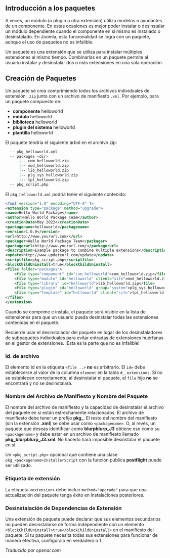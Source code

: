<!-- Filename: https://docs.joomla.org/Package / Display title: Paquetes -->

## Introducción a los paquetes

A veces, un módulo (o plugin u otra extensión) utiliza modelos o ayudantes de un componente. En estas ocasiones es mejor poder instalar o desinstalar un módulo dependiente cuando el componente en sí mismo es instalado o desinstalado. En Joomla, esta funcionalidad se logra con un paquete, aunque el uso de paquetes no es infalible.

Un paquete es una extensión que se utiliza para instalar múltiples extensiones al mismo tiempo. Combinarlas en un paquete permite al usuario instalar y desinstalar dos o más extensiones en una sola operación.

## Creación de Paquetes

Un paquete se crea comprimiendo todos los archivos individuales de extensión `.zip` junto con un archivo de manifiesto `.xml`. Por ejemplo, para un paquete compuesto de:

* **componente** helloworld
* **módulo** helloworld
* **biblioteca** helloworld
* **plugin del sistema** helloworld
* **plantilla** helloworld

El paquete tendría el siguiente árbol en el archivo zip:

```sh
  -- pkg_helloworld.xml
  -- packages <dir>
      |-- com_helloworld.zip
      |-- mod_helloworld.zip
      |-- lib_helloworld.zip
      |-- plg_sys_helloworld.zip
      |-- tpl_helloworld.zip
  -- pkg_script.php
```

El `pkg_helloworld.xml` podría tener el siguiente contenido:

```xml
<?xml version="1.0" encoding="UTF-8" ?>
<extension type="package" method="upgrade">
<name>Hello World Package</name>
<author>Hello World Package Team</author>
<creationDate>May 2022</creationDate>
<packagename>helloworld</packagename>
<version>1.0.0</version>
<url>http://www.yoururl.com/</url>
<packager>Hello World Package Team</packager>
<packagerurl>http://www.yoururl.com/</packagerurl>
<description>Example package to combine multiple extensions</description>
<update>http://www.updateurl.com/update</update>
<scriptfile>pkg_script.php</scriptfile>
<blockChildUninstall>true</blockChildUninstall>
<files folder="packages">
    <file type="component" id="com_helloworld">com_helloworld.zip</file>
    <file type="module" id="helloworld" client="site">mod_helloworld.zip</file>
    <file type="library" id="helloworld">lib_helloworld.zip</file>
    <file type="plugin" id="helloworld" group="system">plg_sys_helloworld.zip</file>
    <file type="template" id="helloworld" client="site">tpl_helloworld.zip</file>
</files>
</extension>
```

Cuando se comprime e instala, el paquete será visible en la lista de extensiones para que un usuario pueda desinstalar todas las extensiones contenidas en el paquete.

Recuerde usar el desinstalador del paquete en lugar de los desinstaladores de subpaquetes individuales para evitar entradas de extensiones huérfanas en el gestor de extensiones. ¡Esta es la parte que no es infalible!

### Id. de archivo

El elemento id en la etiqueta `<file ..>` **no** es arbitrario. El `id=` debe establecerse al valor de la columna `element` en la tabla `#__extensions`. Si no se establecen correctamente, al desinstalar el paquete, el `file` hijo **no** se encontrará y no se desinstalará.

### Nombre del Archivo de Manifiesto y Nombre del Paquete

El nombre del archivo de manifiesto y la capacidad de desinstalar el archivo del paquete en sí están estrechamente relacionados. El archivo de manifiesto debe tener un prefijo **pkg_**. El resto del nombre del manifiesto (sin la extensión **.xml**) se debe usar como `<packagename>`. O, al revés, un paquete que deseas identificar como **blurpblurp_J3** obtiene eso como su `<packagename>` y debe estar en un archivo de manifiesto llamado **pkg_blurpblurp_J3.xml**. No hacerlo hará imposible desinstalar el paquete en sí.

Un `<pkg_script.php>` opcional que contiene una clase `pkg_<packagename>InstallerScript` con la función pública **postflight** puede ser utilizado.

### Etiqueta de extensión

La etiqueta `<extension>` debe incluir `method="upgrade"` para que una actualización del paquete tenga éxito en instalaciones posteriores.

### Desinstalación de Dependencias de Extensión

Una extensión de paquete puede declarar que sus elementos secundarios no pueden desinstalarse de forma independiente con un elemento `<blockChildUninstall>true</blockChildUninstall>` en el manifiesto del paquete. Si tu paquete necesita todas sus extensiones para funcionar de manera efectiva, configúralo en verdadero o 1.

*Traducido por openai.com*

